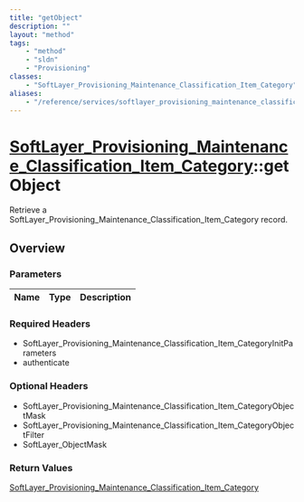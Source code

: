 ```yaml
---
title: "getObject"
description: ""
layout: "method"
tags:
    - "method"
    - "sldn"
    - "Provisioning"
classes:
    - "SoftLayer_Provisioning_Maintenance_Classification_Item_Category"
aliases:
    - "/reference/services/softlayer_provisioning_maintenance_classification_item_category/getObject"
---
```

# [SoftLayer_Provisioning_Maintenance_Classification_Item_Category](/reference/services/SoftLayer_Provisioning_Maintenance_Classification_Item_Category)::getObject

Retrieve a SoftLayer_Provisioning_Maintenance_Classification_Item_Category record.


## Overview 


### Parameters 
|Name | Type | Description |
| --- | --- | --- |


### Required Headers
* SoftLayer_Provisioning_Maintenance_Classification_Item_CategoryInitParameters
* authenticate

### Optional Headers
* SoftLayer_Provisioning_Maintenance_Classification_Item_CategoryObjectMask
* SoftLayer_Provisioning_Maintenance_Classification_Item_CategoryObjectFilter
* SoftLayer_ObjectMask

### Return Values
<a href='/reference/datatypes/SoftLayer_Provisioning_Maintenance_Classification_Item_Category'>SoftLayer_Provisioning_Maintenance_Classification_Item_Category </a>

